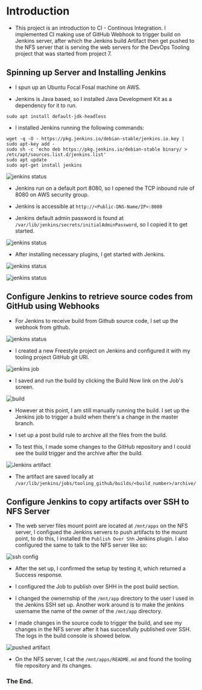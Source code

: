 # **Introduction**

* This project is an introduction to CI - Continous Integration. I implemented CI making use of GitHub Webhook to trigger build on Jenkins server, after which the Jenkins build Artifact then get pushed to the NFS server that is serving the web servers for the DevOps Tooling project that was started from project 7.


## **Spinning up Server and Installing Jenkins**

* I spun up an Ubuntu Focal Fosal machine on AWS.

* Jenkins is Java based, so I installed Java Development Kit as a dependency for it to run.

```
sudo apt install default-jdk-headless
```

* I installed Jenkins running the following commands:

```
wget -q -O - https://pkg.jenkins.io/debian-stable/jenkins.io.key | sudo apt-key add -
sudo sh -c 'echo deb https://pkg.jenkins.io/debian-stable binary/ > /etc/apt/sources.list.d/jenkins.list'
sudo apt update
sudo apt-get install jenkins
```
![jenkins status](./2.png)

* Jenkins run on a default port 8080, so I opened the TCP inbound rule of 8080 on AWS security group.

* Jenkins is accessible at `http://<Public-DNS-Name/IP>:8080`

* Jenkins default admin password is found at `/var/lib/jenkins/secrets/initialAdminPassword`, so I copied it to get started.

![jenkins status](./1.png)

* After installing necessary plugins, I get started with Jenkins.

![jenkins status](./3.png)

![jenkins status](./4.png)


## **Configure Jenkins to retrieve source codes from GitHub using Webhooks**

* For Jenkins to receive build from Github source code, I set up the webhook from github. 

![jenkins status](./5.png)

* I created a new Freestyle project on Jenkins and configured it with my tooling project GitHub git URl.

![jenkins job](./6.png)

* I saved and run the build  by clicking the Build Now link on the Job's screen. 

![build](./7a.png)

* However at this point, I am still manually running the build. I set up the Jenkins job to trigger a build when there's a change in the master branch.

* I set up a post build rule to archive all the files from the build.

* To test this, I made some changes to the GitHub repository and I could see the build trigger and the archive after the build.

![Jenkins artifact](./8.png)

* The artifact are saved locally at `/var/lib/jenkins/jobs/tooling_github/builds/<build_number>/archive/`



## **Configure Jenkins to copy artifacts over SSH to NFS Server**

* The web server files mount point are located at `/mnt/apps` on the NFS server, I configued the Jenkins servers to push artifacts to the mount point, to do this, I installed the `Publish Over Shh` Jenkins plugin. I also configured the same to talk to the NFS server like so:

![ssh config](./8.9.png)

* After the set up, I confirmed the setup by testing it, which returned a Success response.

* I configured the Job to publish over SHH in the post build section.

* I changed the ownernship of the `/mnt/app` directory to the user I used in the Jenkins SSH set up. Another work around is to make the jenkins username the name of the owner of the `/mnt/app` directory.

* I made changes in the source code to trigger the build, and see my changes in the NFS server after it has succesfully published over SSH. The logs in the build console is showed below.

![pushed artifact](./9.png)

* On the NFS server, I cat the `/mnt/apps/README.md` and found the tooling file repository and its changes.


### **The End.**